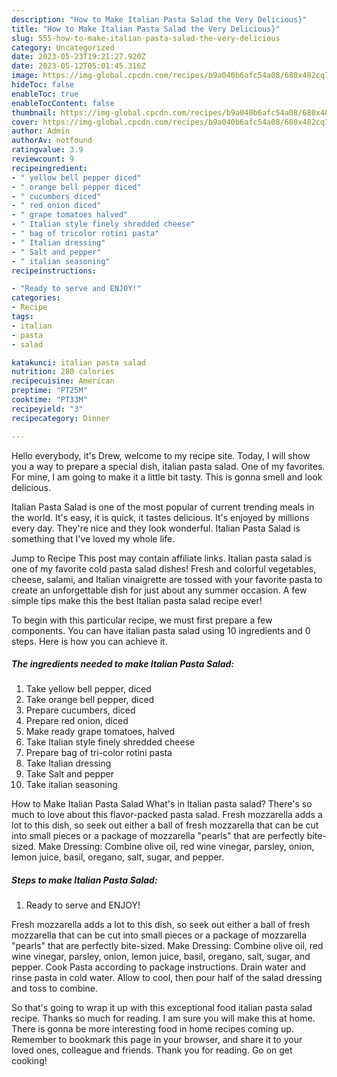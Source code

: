 ```yaml
---
description: "How to Make Italian Pasta Salad the Very Delicious}"
title: "How to Make Italian Pasta Salad the Very Delicious}"
slug: 555-how-to-make-italian-pasta-salad-the-very-delicious
category: Uncategorized
date: 2023-05-23T19:21:27.920Z
date: 2023-05-12T05:01:45.316Z
image: https://img-global.cpcdn.com/recipes/b9a040b6afc54a08/680x482cq70/italian-pasta-salad-recipe-main-photo.jpg
hideToc: false
enableToc: true
enableTocContent: false
thumbnail: https://img-global.cpcdn.com/recipes/b9a040b6afc54a08/680x482cq70/italian-pasta-salad-recipe-main-photo.jpg
cover: https://img-global.cpcdn.com/recipes/b9a040b6afc54a08/680x482cq70/italian-pasta-salad-recipe-main-photo.jpg
author: Admin
authorAv: notfound
ratingvalue: 3.9
reviewcount: 9
recipeingredient:
- " yellow bell pepper diced"
- " orange bell pepper diced"
- " cucumbers diced"
- " red onion diced"
- " grape tomatoes halved"
- " Italian style finely shredded cheese"
- " bag of tricolor rotini pasta"
- " Italian dressing"
- " Salt and pepper"
- " italian seasoning"
recipeinstructions:

- "Ready to serve and ENJOY!"
categories:
- Recipe
tags:
- italian
- pasta
- salad

katakunci: italian pasta salad 
nutrition: 280 calories
recipecuisine: American
preptime: "PT25M"
cooktime: "PT33M"
recipeyield: "3"
recipecategory: Dinner

---
```



Hello everybody, it's Drew, welcome to my recipe site. Today, I will show you a way to prepare a special dish, italian pasta salad. One of my favorites. For mine, I am going to make it a little bit tasty. This is gonna smell and look delicious.

Italian Pasta Salad is one of the most popular of current trending meals in the world. It's easy, it is quick, it tastes delicious. It's enjoyed by millions every day. They're nice and they look wonderful. Italian Pasta Salad is something that I've loved my whole life.

Jump to Recipe This post may contain affiliate links. Italian pasta salad is one of my favorite cold pasta salad dishes! Fresh and colorful vegetables, cheese, salami, and Italian vinaigrette are tossed with your favorite pasta to create an unforgettable dish for just about any summer occasion. A few simple tips make this the best Italian pasta salad recipe ever!


To begin with this particular recipe, we must first prepare a few components. You can have italian pasta salad using 10 ingredients and 0 steps. Here is how you can achieve it.

<!--inarticleads1-->

##### The ingredients needed to make Italian Pasta Salad:

1. Take  yellow bell pepper, diced
1. Take  orange bell pepper, diced
1. Prepare  cucumbers, diced
1. Prepare  red onion, diced
1. Make ready  grape tomatoes, halved
1. Take  Italian style finely shredded cheese
1. Prepare  bag of tri-color rotini pasta
1. Take  Italian dressing
1. Take  Salt and pepper
1. Take  italian seasoning


How to Make Italian Pasta Salad What&#39;s in Italian pasta salad? There&#39;s so much to love about this flavor-packed pasta salad. Fresh mozzarella adds a lot to this dish, so seek out either a ball of fresh mozzarella that can be cut into small pieces or a package of mozzarella &#34;pearls&#34; that are perfectly bite-sized. Make Dressing: Combine olive oil, red wine vinegar, parsley, onion, lemon juice, basil, oregano, salt, sugar, and pepper. 

<!--inarticleads2-->

##### Steps to make Italian Pasta Salad:


1. Ready to serve and ENJOY!

Fresh mozzarella adds a lot to this dish, so seek out either a ball of fresh mozzarella that can be cut into small pieces or a package of mozzarella &#34;pearls&#34; that are perfectly bite-sized. Make Dressing: Combine olive oil, red wine vinegar, parsley, onion, lemon juice, basil, oregano, salt, sugar, and pepper. Cook Pasta according to package instructions. Drain water and rinse pasta in cold water. Allow to cool, then pour half of the salad dressing and toss to combine. 

So that's going to wrap it up with this exceptional food italian pasta salad recipe. Thanks so much for reading. I am sure you will make this at home. There is gonna be more interesting food in home recipes coming up. Remember to bookmark this page in your browser, and share it to your loved ones, colleague and friends. Thank you for reading. Go on get cooking!
